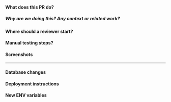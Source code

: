 #### What does this PR do?


##### Why are we doing this? Any context or related work?

#### Where should a reviewer start?

#### Manual testing steps?

#### Screenshots

---

#### Database changes

#### Deployment instructions

#### New ENV variables
